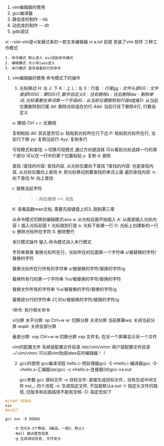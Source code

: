 1. vim编辑器的使用
2. gcc编译器
3. 静态库的制作 --lib
4. 动态库的制作 -- dll
5. gdb调试

vi --vim
vim是vi发展过来的一款文本编辑器
vi a.txt
前提 安装了vim 软件
三种工作模式

    1. 命令模式 默认进入 esc回到命令模式
    2. 编辑模式 大小写iaos进入
    3. 末行模式 冒号或者执行完命令
1. vim编辑器的使用
    命令模式下的操作
    1. 光标移动
    H: 左
    J: 下
    K：上
    L：左 
    0：行首
    $: 行尾
    gg: 文件头部
    GG: 文件尾部
    500G: 第500行,数字自定义
    X: 往前删除
    x: 往后删除
    dw: 删除单词, 光标需要在单词第一个字母
    d0: 从当前位置删除到行首
    d$或者D: 从当前位置删除到行尾
    dd: 删除光标组在的行
    4dd: 当前行往下删除4行, 行数自定义

    u: 撤销
    Ctrl + r: 反撤销

    复制粘贴
    dd: 其实是剪切
    p: 粘贴到光标所在行下边
    P: 粘贴到光标所在行, 当前行下移
    yy: 复制当前行
    4yy: 复制多行

    可视模式和查找:
    v 切换可视模式
    通过方向键选择
    可以看到光标选择一行的某个部分
    可以在一行中的某个位置粘贴
    y: 复制
    d: 删除

    查找
    /查找的内容: 查找内容, 从光标位置向下查找
    ?查找的内容: 也是查找内容, 从光标位置向上查找
    #: 把光标移动到要查找的单词上面
    遍历查找内容:
    n: 向下查找
    N: 向上查找

    r: 替换当前字符

    >>: 向右缩进
    <<: 向左

    K: 查看函数man文档, 需要先按键盘上的3, 跳到第三章

    从命令模式切换到编辑模式iaos
    a: 从光标后面开始插入
    A: 从尾部插入光标内容
    i: 插入光标前面
    I: 光标跳到行首
    o: 光标下新建一行
    O: 光标上创建新的一行
    s: 删除光标所在字符
    S: 删除整行

    末行模式操作
    输入:命令模式进入末行模式
    
    字符串替换
    替换光标所在行，光标所在的后面第一个字符串
    s/被替换的字符/替换的字符

    替换光标所在行所有的字符串
    s/被替换的字符/替换的字符/g

    替换所有行的第一个字符串
    %s/被替换的字符/替换的字符

    替换文件所有的字符串
    %s/被替换的字符/替换的字符/g

    替换部分行的字符串
    27,30s/被替换的字符/替换的字符/g

    !命令: 执行相关命令

    vi分屏
    水平分屏: sp
    Ctrl+w w: 切换分屏
    关闭分屏
    当前屏幕wq: 关闭当前分屏
    wqall: 关闭全部分屏

    垂直分屏: vsp
    Ctrl+w w:切换分屏
    vsp 文件名: 在另一个屏幕显示另一个文件

    vim的配置文件
    系统级配置文件目录 /etc/vim/vimrc
    用户级配置文件目录 ~/.vim/vimrc
    可以把vim改成latex实时编辑器！！

    2. gcc的使用
        gcc编译流程
        hello.c-预处理器gcc -E->hello.i-编译器gcc -S->hello.s-汇编器(as)gcc -c->hello.o-连接器(ld)gcc->a.out

        gcc参数
        gcc 源码文件 -o 目标文件: 直接生成目标文件，没有生成中间文件
        esc_: 四个流程
        -o: 生成指定文件, 不加是默认a.out
        -I: 指定头文件的路径, 旧版本和后面路径不能有空格
        -D: 指定宏如下
```c
#ifdef DEBUG
xxx
#endif
```

```shell
gcc xxx -D DEBUG
```
        -O 优化0-3个等级，3最高，一般2，默认1
        -Wall 输出警告信息
        -g 生成调试信息, 文件变大